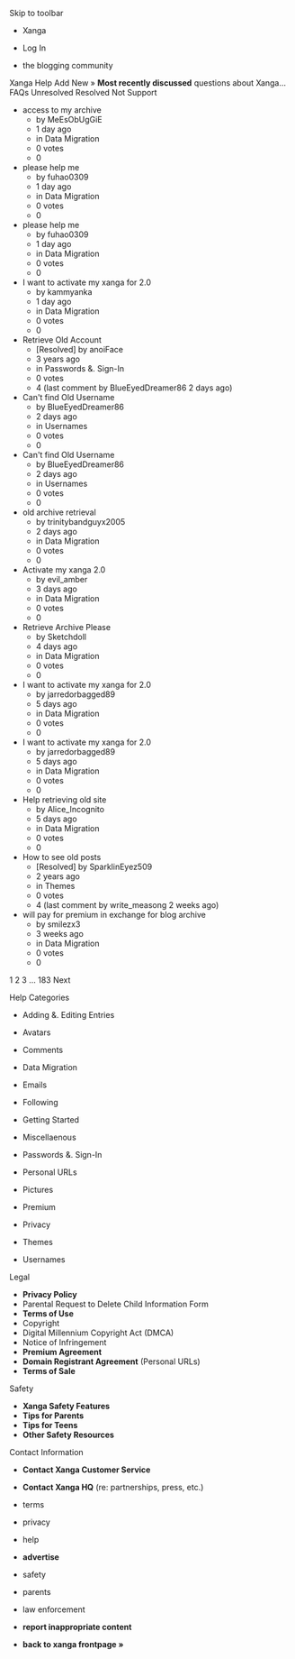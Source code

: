 Skip to toolbar

*   Xanga

*   Log In

*   the blogging community

Xanga Help Add New » **Most recently discussed** questions about Xanga… FAQs Unresolved Resolved Not Support

*   access to my archive
    *   by MeEsObUgGiE
    *   1 day ago
    *   in Data Migration
    *   0 votes
    *   0
*   please help me
    *   by fuhao0309
    *   1 day ago
    *   in Data Migration
    *   0 votes
    *   0
*   please help me
    *   by fuhao0309
    *   1 day ago
    *   in Data Migration
    *   0 votes
    *   0
*   I want to activate my xanga for 2.0
    *   by kammyanka
    *   1 day ago
    *   in Data Migration
    *   0 votes
    *   0
*   Retrieve Old Account
    *   \[Resolved\] by anoiFace
    *   3 years ago
    *   in Passwords &. Sign-In
    *   0 votes
    *   4 (last comment by BlueEyedDreamer86 2 days ago)
*   Can't find Old Username
    *   by BlueEyedDreamer86
    *   2 days ago
    *   in Usernames
    *   0 votes
    *   0
*   Can't find Old Username
    *   by BlueEyedDreamer86
    *   2 days ago
    *   in Usernames
    *   0 votes
    *   0
*   old archive retrieval
    *   by trinitybandguyx2005
    *   2 days ago
    *   in Data Migration
    *   0 votes
    *   0
*   Activate my xanga 2.0
    *   by evil\_amber
    *   3 days ago
    *   in Data Migration
    *   0 votes
    *   0
*   Retrieve Archive Please
    *   by Sketchdoll
    *   4 days ago
    *   in Data Migration
    *   0 votes
    *   0
*   I want to activate my xanga for 2.0
    *   by jarredorbagged89
    *   5 days ago
    *   in Data Migration
    *   0 votes
    *   0
*   I want to activate my xanga for 2.0
    *   by jarredorbagged89
    *   5 days ago
    *   in Data Migration
    *   0 votes
    *   0
*   Help retrieving old site
    *   by Alice\_Incognito
    *   5 days ago
    *   in Data Migration
    *   0 votes
    *   0
*   How to see old posts
    *   \[Resolved\] by SparklinEyez509
    *   2 years ago
    *   in Themes
    *   0 votes
    *   4 (last comment by write\_measong 2 weeks ago)
*   will pay for premium in exchange for blog archive
    *   by smilezx3
    *   3 weeks ago
    *   in Data Migration
    *   0 votes
    *   0

1 2 3 ... 183 Next

Help Categories

*   Adding &. Editing Entries
*   Avatars
*   Comments
*   Data Migration
*   Emails
*   Following
*   Getting Started
*   Miscellaenous

*   Passwords &. Sign-In
*   Personal URLs
*   Pictures
*   Premium
*   Privacy
*   Themes
*   Usernames

Legal

*   **Privacy Policy**
*   Parental Request to Delete Child Information Form
*   **Terms of Use**
*   Copyright
*   Digital Millennium Copyright Act (DMCA)
*   Notice of Infringement
*   **Premium Agreement**
*   **Domain Registrant Agreement** (Personal URLs)
*   **Terms of Sale**

Safety

*   **Xanga Safety Features**
*   **Tips for Parents**
*   **Tips for Teens**
*   **Other Safety Resources**

Contact Information

*   **Contact Xanga Customer Service**
*   **Contact Xanga HQ** (re: partnerships, press, etc.)

*   terms
*   privacy
*   help
*   **advertise**

*   safety
*   parents
*   law enforcement
*   **report inappropriate content**

*   **back to xanga frontpage »**